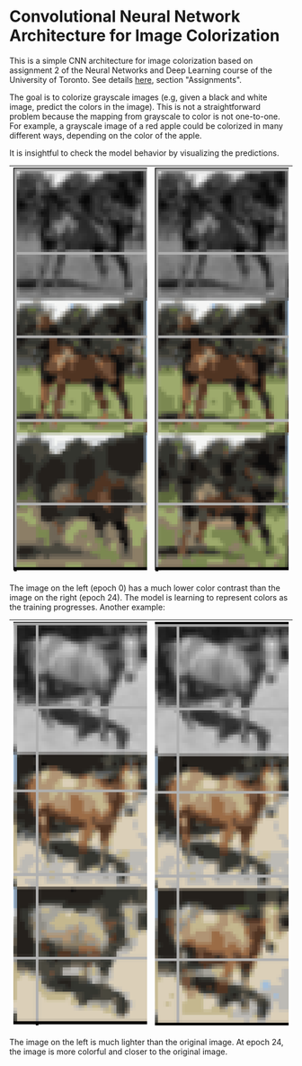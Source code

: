 # Convolutional Neural Network Architecture for Image Colorization

This is a simple CNN architecture for image colorization based on assignment 2 of the Neural Networks and Deep Learning course of the University of Toronto. See details [here](http://www.cs.toronto.edu/~rgrosse/courses/csc421_2019/), section "Assignments".

The goal is to colorize grayscale images (e.g, given a black and white image, predict the colors in the image). This is not a straightforward problem because the mapping from grayscale to color is not one-to-one. For example, a grayscale image of a red apple could be colorized in many different ways, depending on the color of the apple.

It is insightful to check the model behavior by visualizing the predictions.

| ![Model Prediction at Epoch 0](examples/unet-0-ex1.png) | ![Model Prediction at Epoch 24](examples/unet-24-ex1.png) |
|:---------------------------------------------------------------:|:---------------------------------------------------------------:|

The image on the left (epoch 0) has a much lower color contrast than the image on the right (epoch 24). The model is learning to represent colors as the training progresses. Another example:

| ![Model Prediction at Epoch 0](examples/unet-0-ex2.png) | ![Model Prediction at Epoch 24](examples/unet-24-ex2.png) |
|:---------------------------------------------------------------:|:---------------------------------------------------------------:|

The image on the left is much lighter than the original image. At epoch 24, the image is more colorful and closer to the original image.
